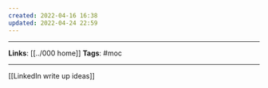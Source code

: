 ```yaml
---
created: 2022-04-16 16:38
updated: 2022-04-24 22:59
---
```

---
**Links**: [[../000 home]]
**Tags**: #moc 

---

[[LinkedIn write up ideas]]

